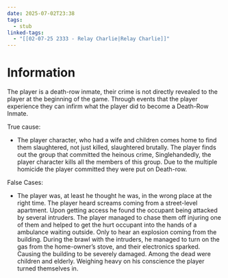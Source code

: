 ```yaml
---
date: 2025-07-02T23:38
tags:
  - stub
linked-tags:
  - "[[02-07-25 2333 - Relay Charlie|Relay Charlie]]"
---
```

# Information
The player is a death-row inmate, their crime is not directly revealed to the player at the beginning of the game. Through events that the player experience they can infirm what the player did to become a Death-Row Inmate.

True cause:
- The player character, who had a wife and children comes home to find them slaughtered, not just killed, slaughtered brutally. The player finds out the group that committed the heinous crime, Singlehandedly, the player character kills all the members of this group. Due to the multiple homicide the player committed they were put on Death-row.

False Cases:
- The player was, at least he thought he was, in the wrong place at the right time. The player heard screams coming from a street-level apartment. Upon getting access he found the occupant being attacked by several intruders. The player managed to chase them off injuring one of them and helped to get the hurt occupant into the hands of a ambulance waiting outside. Only to hear an explosion coming from the building. During the brawl with the intruders, he managed to turn on the gas from the home-owner’s stove, and their electronics sparked. Causing the building to be severely damaged. Among the dead were children and elderly. Weighing heavy on his conscience the player turned themselves in. 